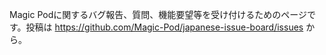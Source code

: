 Magic Podに関するバグ報告、質問、機能要望等を受け付けるためのページです。投稿は https://github.com/Magic-Pod/japanese-issue-board/issues から。
